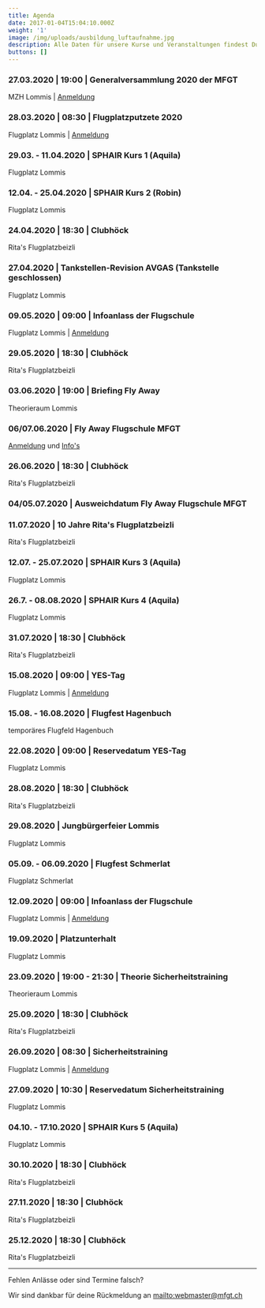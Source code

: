 ```yaml
---
title: Agenda
date: 2017-01-04T15:04:10.000Z
weight: '1'
image: /img/uploads/ausbildung_luftaufnahme.jpg
description: Alle Daten für unsere Kurse und Veranstaltungen findest Du in unserer Agenda.
buttons: []
---
```

### 27.03.2020 | 19:00 | Generalversammlung 2020 der MFGT

MZH Lommis | [Anmeldung](https://doodle.com/poll/fqbt7c9x8b6c9gc4)

### 28.03.2020 | 08:30 | Flugplatzputzete 2020

Flugplatz Lommis | [Anmeldung](https://doodle.com/poll/fqbt7c9x8b6c9gc4)

### 29.03. - 11.04.2020 | SPHAIR Kurs 1 (Aquila)

Flugplatz Lommis

### 12.04. - 25.04.2020 | SPHAIR Kurs 2 (Robin)

Flugplatz Lommis

### 24.04.2020 | 18:30 | Clubhöck

Rita's Flugplatzbeizli

### 27.04.2020 | Tankstellen-Revision AVGAS (Tankstelle geschlossen)

Flugplatz Lommis

### 09.05.2020 | 09:00 | Infoanlass der Flugschule

Flugplatz Lommis | [Anmeldung](https://docs.google.com/forms/d/e/1FAIpQLSd3JpxXrOxj7fl_Zm0az8h-jQsAsB1TOEE2-HsOPYoi29qRUw/viewform)

### 29.05.2020 | 18:30 | Clubhöck

Rita's Flugplatzbeizli

### 03.06.2020 | 19:00 | Briefing Fly Away

Theorieraum Lommis

### 06/07.06.2020 | Fly Away Flugschule MFGT

[Anmeldung](https://doodle.com/poll/z4by2mfubv34ne72) und [Info's](mailto:andre.heinzelmann@mfgt.ch)

### 26.06.2020 | 18:30 | Clubhöck

Rita's Flugplatzbeizli

### 04/05.07.2020 | Ausweichdatum Fly Away Flugschule MFGT

### 11.07.2020 | 10 Jahre Rita's Flugplatzbeizli

Rita's Flugplatzbeizli

### 12.07. - 25.07.2020 | SPHAIR Kurs 3 (Aquila)

Flugplatz Lommis

### 26.7. - 08.08.2020 | SPHAIR Kurs 4 (Aquila)

Flugplatz Lommis

### 31.07.2020 | 18:30 | Clubhöck

Rita's Flugplatzbeizli

### 15.08.2020 | 09:00 | YES-Tag

Flugplatz Lommis | [Anmeldung](https://docs.google.com/forms/d/e/1FAIpQLSd3JpxXrOxj7fl_Zm0az8h-jQsAsB1TOEE2-HsOPYoi29qRUw/viewform)

### 15.08. - 16.08.2020 | Flugfest Hagenbuch

temporäres Flugfeld Hagenbuch

### 22.08.2020 | 09:00 | Reservedatum YES-Tag

Flugplatz Lommis

### 28.08.2020 | 18:30 | Clubhöck

Rita's Flugplatzbeizli

### 29.08.2020 | Jungbürgerfeier Lommis

Flugplatz Lommis

### 05.09. - 06.09.2020 | Flugfest Schmerlat

Flugplatz Schmerlat

### 12.09.2020 | 09:00 | Infoanlass der Flugschule

Flugplatz Lommis | [Anmeldung](https://docs.google.com/forms/d/e/1FAIpQLSd3JpxXrOxj7fl_Zm0az8h-jQsAsB1TOEE2-HsOPYoi29qRUw/viewform)

### 19.09.2020 | Platzunterhalt

Flugplatz Lommis

### 23.09.2020 | 19:00 - 21:30 | Theorie Sicherheitstraining

Theorieraum Lommis

### 25.09.2020 | 18:30 | Clubhöck

Rita's Flugplatzbeizli

### 26.09.2020 | 08:30 | Sicherheitstraining

Flugplatz Lommis | [Anmeldung](https://docs.google.com/forms/d/e/1FAIpQLSd3JpxXrOxj7fl_Zm0az8h-jQsAsB1TOEE2-HsOPYoi29qRUw/viewform)

### 27.09.2020 | 10:30 | Reservedatum Sicherheitstraining

Flugplatz Lommis

### 04.10. - 17.10.2020 | SPHAIR Kurs 5 (Aquila)

Flugplatz Lommis

### 30.10.2020 | 18:30 | Clubhöck

Rita's Flugplatzbeizli

### 27.11.2020 | 18:30 | Clubhöck

Rita's Flugplatzbeizli

### 25.12.2020 | 18:30 | Clubhöck

Rita's Flugplatzbeizli

<hr>

Fehlen Anlässe oder sind Termine falsch?

Wir sind dankbar für deine Rückmeldung an <mailto:webmaster@mfgt.ch>
